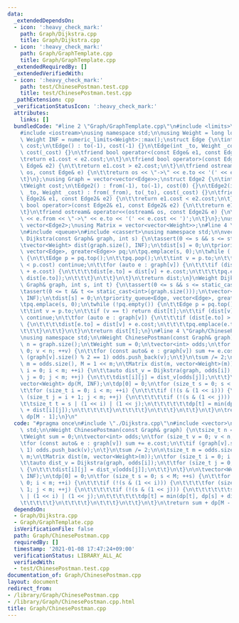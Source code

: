 ```yaml
---
data:
  _extendedDependsOn:
  - icon: ':heavy_check_mark:'
    path: Graph/Dijkstra.cpp
    title: Graph/Dijkstra.cpp
  - icon: ':heavy_check_mark:'
    path: Graph/GraphTemplate.cpp
    title: Graph/GraphTemplate.cpp
  _extendedRequiredBy: []
  _extendedVerifiedWith:
  - icon: ':heavy_check_mark:'
    path: test/ChinesePostman.test.cpp
    title: test/ChinesePostman.test.cpp
  _pathExtension: cpp
  _verificationStatusIcon: ':heavy_check_mark:'
  attributes:
    links: []
  bundledCode: "#line 2 \"Graph/GraphTemplate.cpp\"\n#include <limits>\n#include <vector>\n\
    #include <iostream>\nusing namespace std;\n\nusing Weight = long long;\nconstexpr\
    \ Weight INF = numeric_limits<Weight>::max();\nstruct Edge {\n\tint to;\n\tWeight\
    \ cost;\n\tEdge() : to(-1), cost(-1) {}\n\tEdge(int _to, Weight _cost = 1) : to(_to),\
    \ cost(_cost) {}\n\tfriend bool operator<(const Edge& e1, const Edge& e2) {\n\t\
    \treturn e1.cost < e2.cost;\n\t}\n\tfriend bool operator>(const Edge& e1, const\
    \ Edge& e2) {\n\t\treturn e1.cost > e2.cost;\n\t}\n\tfriend ostream& operator<<(ostream&\
    \ os, const Edge& e) {\n\t\treturn os << \"->\" << e.to << '(' << e.cost << ')';\n\
    \t}\n};\nusing Graph = vector<vector<Edge>>;\nstruct Edge2 {\n\tint from, to;\n\
    \tWeight cost;\n\tEdge2() : from(-1), to(-1), cost(0) {}\n\tEdge2(int _from, int\
    \ _to, Weight _cost) : from(_from), to(_to), cost(_cost) {}\n\tfriend bool operator<(const\
    \ Edge2& e1, const Edge2& e2) {\n\t\treturn e1.cost < e2.cost;\n\t}\n\tfriend\
    \ bool operator>(const Edge2& e1, const Edge2& e2) {\n\t\treturn e1.cost > e2.cost;\n\
    \t}\n\tfriend ostream& operator<<(ostream& os, const Edge2& e) {\n\t\treturn os\
    \ << e.from << \"->\" << e.to << '(' << e.cost << ')';\n\t}\n};\nusing Edges =\
    \ vector<Edge2>;\nusing Matrix = vector<vector<Weight>>;\n#line 4 \"Graph/Dijkstra.cpp\"\
    \n#include <queue>\n#include <cassert>\nusing namespace std;\n\nvector<Weight>\
    \ Dijkstra(const Graph& graph, int s) {\n\tassert(0 <= s && s <= static_cast<int>(graph.size()));\n\
    \tvector<Weight> dist(graph.size(), INF);\n\tdist[s] = 0;\n\tpriority_queue<Edge,\
    \ vector<Edge>, greater<Edge>> pq;\n\tpq.emplace(s, 0);\n\twhile (!pq.empty())\
    \ {\n\t\tEdge p = pq.top();\n\t\tpq.pop();\n\t\tint v = p.to;\n\t\tif (dist[v]\
    \ < p.cost) continue;\n\t\tfor (auto e : graph[v]) {\n\t\t\tif (dist[e.to] > dist[v]\
    \ + e.cost) {\n\t\t\t\tdist[e.to] = dist[v] + e.cost;\n\t\t\t\tpq.emplace(e.to,\
    \ dist[e.to]);\n\t\t\t}\n\t\t}\n\t}\n\treturn dist;\n}\nWeight Dijkstra(const\
    \ Graph& graph, int s, int t) {\n\tassert(0 <= s && s <= static_cast<int>(graph.size()));\n\
    \tassert(0 <= t && t <= static_cast<int>(graph.size()));\n\tvector<Weight> dist(graph.size(),\
    \ INF);\n\tdist[s] = 0;\n\tpriority_queue<Edge, vector<Edge>, greater<Edge>> pq;\n\
    \tpq.emplace(s, 0);\n\twhile (!pq.empty()) {\n\t\tEdge p = pq.top();\n\t\tpq.pop();\n\
    \t\tint v = p.to;\n\t\tif (v == t) return dist[t];\n\t\tif (dist[v] < p.cost)\
    \ continue;\n\t\tfor (auto e : graph[v]) {\n\t\t\tif (dist[e.to] > dist[v] + e.cost)\
    \ {\n\t\t\t\tdist[e.to] = dist[v] + e.cost;\n\t\t\t\tpq.emplace(e.to, dist[e.to]);\n\
    \t\t\t}\n\t\t}\n\t}\n\treturn dist[t];\n}\n#line 4 \"Graph/ChinesePostman.cpp\"\
    \nusing namespace std;\n\nWeight ChinesePostman(const Graph& graph) {\n\tsize_t\
    \ n = graph.size();\n\tWeight sum = 0;\n\tvector<int> odds;\n\tfor (size_t v =\
    \ 0; v < n; ++v) {\n\t\tfor (const auto& e : graph[v]) sum += e.cost;\n\t\tif\
    \ (graph[v].size() % 2 == 1) odds.push_back(v);\n\t}\n\tsum /= 2;\n\n\tsize_t\
    \ m = odds.size(), M = 1 << m;\n\tMatrix dist(m, vector<Weight>(m));\n\tfor (size_t\
    \ i = 0; i < m; ++i) {\n\t\tauto dist_v = Dijkstra(graph, odds[i]);\n\t\tfor (size_t\
    \ j = 0; j < m; ++j) {\n\t\t\tdist[i][j] = dist_v[odds[j]];\n\t\t}\n\t}\n\n\t\
    vector<Weight> dp(M, INF);\n\tdp[0] = 0;\n\tfor (size_t s = 0; s < M; ++s) {\n\
    \t\tfor (size_t i = 0; i < m; ++i) {\n\t\t\tif (!(s & (1 << i))) {\n\t\t\t\tfor\
    \ (size_t j = i + 1; j < m; ++j) {\n\t\t\t\t\tif (!(s & (1 << j))) {\n\t\t\t\t\
    \t\tsize_t t = s | (1 << i) | (1 << j);\n\t\t\t\t\t\tdp[t] = min(dp[t], dp[s]\
    \ + dist[i][j]);\n\t\t\t\t\t}\n\t\t\t\t}\n\t\t\t}\n\t\t}\n\t}\n\treturn sum +\
    \ dp[M - 1];\n}\n"
  code: "#pragma once\n#include \"./Dijkstra.cpp\"\n#include <vector>\nusing namespace\
    \ std;\n\nWeight ChinesePostman(const Graph& graph) {\n\tsize_t n = graph.size();\n\
    \tWeight sum = 0;\n\tvector<int> odds;\n\tfor (size_t v = 0; v < n; ++v) {\n\t\
    \tfor (const auto& e : graph[v]) sum += e.cost;\n\t\tif (graph[v].size() % 2 ==\
    \ 1) odds.push_back(v);\n\t}\n\tsum /= 2;\n\n\tsize_t m = odds.size(), M = 1 <<\
    \ m;\n\tMatrix dist(m, vector<Weight>(m));\n\tfor (size_t i = 0; i < m; ++i) {\n\
    \t\tauto dist_v = Dijkstra(graph, odds[i]);\n\t\tfor (size_t j = 0; j < m; ++j)\
    \ {\n\t\t\tdist[i][j] = dist_v[odds[j]];\n\t\t}\n\t}\n\n\tvector<Weight> dp(M,\
    \ INF);\n\tdp[0] = 0;\n\tfor (size_t s = 0; s < M; ++s) {\n\t\tfor (size_t i =\
    \ 0; i < m; ++i) {\n\t\t\tif (!(s & (1 << i))) {\n\t\t\t\tfor (size_t j = i +\
    \ 1; j < m; ++j) {\n\t\t\t\t\tif (!(s & (1 << j))) {\n\t\t\t\t\t\tsize_t t = s\
    \ | (1 << i) | (1 << j);\n\t\t\t\t\t\tdp[t] = min(dp[t], dp[s] + dist[i][j]);\n\
    \t\t\t\t\t}\n\t\t\t\t}\n\t\t\t}\n\t\t}\n\t}\n\treturn sum + dp[M - 1];\n}\n"
  dependsOn:
  - Graph/Dijkstra.cpp
  - Graph/GraphTemplate.cpp
  isVerificationFile: false
  path: Graph/ChinesePostman.cpp
  requiredBy: []
  timestamp: '2021-01-08 17:47:24+09:00'
  verificationStatus: LIBRARY_ALL_AC
  verifiedWith:
  - test/ChinesePostman.test.cpp
documentation_of: Graph/ChinesePostman.cpp
layout: document
redirect_from:
- /library/Graph/ChinesePostman.cpp
- /library/Graph/ChinesePostman.cpp.html
title: Graph/ChinesePostman.cpp
---
```

